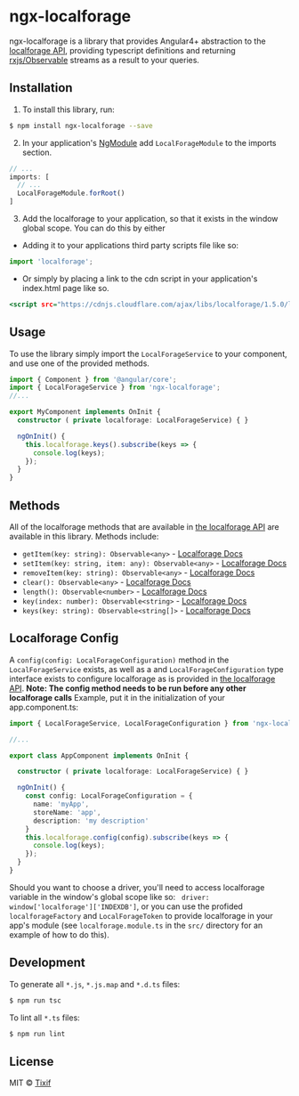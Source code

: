# ngx-localforage
ngx-localforage is a library that provides Angular4+ abstraction to the [localforage API](https://github.com/localForage/localForage), providing typescript definitions and returning [rxjs/Observable](http://reactivex.io/rxjs/class/es6/Observable.js~Observable.html) streams as a result to your queries.

## Installation

1. To install this library, run:
```bash
$ npm install ngx-localforage --save
```

2. In your application's [NgModule](https://angular.io/guide/ngmodule) add ```LocalForageModule``` to the imports section.
```app.module.ts
// ...
imports: [
  // ...
  LocalForageModule.forRoot()
]
```

3. Add the localforage to your application, so that it exists in the window global scope. You can do this by either 
- Adding it to your applications third party scripts file like so:
```polyfills.ts
import 'localforage';
```
- Or simply by placing a link to the cdn script in your application's index.html page like so.
```index.html
<script src="https://cdnjs.cloudflare.com/ajax/libs/localforage/1.5.0/localforage.min.js" defer></script>
```

## Usage
To use the library simply import the ```LocalForageService``` to your component, and use one of the provided methods.

```my.component.ts
import { Component } from '@angular/core';
import { LocalForageService } from 'ngx-localforage';
//...

export MyComponent implements OnInit {
  constructor ( private localforage: LocalForageService) { }

  ngOnInit() {
    this.localforage.keys().subscribe(keys => {
      console.log(keys);
    });
  }
}
```

## Methods
All of the localforage methods that are available in [the localforage API](https://localforage.github.io/localForage/#data-api) are available in this library. Methods include:
- ```getItem(key: string): Observable<any>```  -  [Localforage Docs](https://localforage.github.io/localForage/#data-api-getitem)
- ```setItem(key: string, item: any): Observable<any>``` -  [Localforage Docs](https://localforage.github.io/localForage/#data-api-setitem)
- ```removeItem(key: string): Observable<any>``` -  [Localforage Docs](https://localforage.github.io/localForage/#data-api-removeitem)
- ```clear(): Observable<any>``` -  [Localforage Docs](https://localforage.github.io/localForage/#data-api-clear)
- ```length(): Observable<number>``` -  [Localforage Docs](https://localforage.github.io/localForage/#data-api-clear)
- ```key(index: number): Observable<string>``` -  [Localforage Docs](https://localforage.github.io/localForage/#data-api-key)
- ```keys(key: string): Observable<string[]>``` -  [Localforage Docs](https://localforage.github.io/localForage/#data-api-keys)

## Localforage Config
A ```config(config: LocalForageConfiguration)``` method in the ```LocalForageService``` exists, as well as a  and ```LocalForageConfiguration``` type interface exists to configure localforage as is provided in [the localforage API](https://localforage.github.io/localForage/#data-api).
**Note: The config method needs to be run before any other localforage calls**
Example, put it in the initialization of your app.component.ts:
```app.component.ts
import { LocalForageService, LocalForageConfiguration } from 'ngx-localforage';

//...

export class AppComponent implements OnInit {

  constructor ( private localforage: LocalForageService) { }

  ngOnInit() {
    const config: LocalForageConfiguration = {
      name: 'myApp',
      storeName: 'app',
      description: 'my description'
    }
    this.localforage.config(config).subscribe(keys => {
      console.log(keys);
    });
  }
}
```

Should you want to choose a driver, you'll need to access localforage variable in the window's global scope like so: ``` driver: window['localforage']['INDEXDB']```, or you can use the profided ```localforageFactory``` and ```LocalForageToken``` to provide localforage in your app's module (see ```localforage.module.ts``` in the ```src/``` directory for an example of how to do this).

## Development

To generate all `*.js`, `*.js.map` and `*.d.ts` files:

```bash
$ npm run tsc
```

To lint all `*.ts` files:

```bash
$ npm run lint
```

## License

MIT © [Tixif](http://tixif.com)
